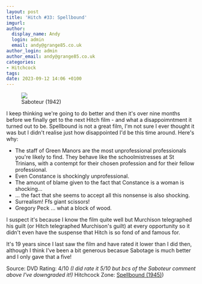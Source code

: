```yaml
---
layout: post
title: 'Hitch #33: Spellbound'
imgurl:
author:
  display_name: Andy
  login: admin
  email: andy@grange85.co.uk
author_login: admin
author_email: andy@grange85.co.uk
categories:
- Hitchcock
tags:
date: 2023-09-12 14:06 +0100
---
```

<figure><img src="http://cdn.grange85.co.uk/swirling/hitchcock/hitchcock-spellbound.jpg" class="img-responsive" /><figcaption>Saboteur (1942)</figcaption></figure>

I keep thinking we're going to do better and then it's over nine months before we finally get to the next Hitch film - and what a disappoimntment it turned out to be. Spellbound is not a great film, I'm not sure I ever thought it was but I didn't realise just how disappointed I'd be this time around. Here's why:

- The staff of Green Manors are the most unprofessional professionals you're likely to find. They behave like the schoolmistresses at St Trinians, with a contempt for their chosen profession and for their fellow professional.
- Even Constance is shockingly unprofessional.
- The amount of blame given to the fact that Constance is a woman is shocking...
- ... the fact that she seems to accept all this nonsense is also shocking.
- Surrealism! Ffs giant scissors!
- Gregory Peck ... what a block of wood.

I suspect it's because I know the film quite well but Murchison telegraphed his guilt (or Hitch telegraphed Murchison's guilt) at every opportunity so it didn't even have the suspense that Hitch is so fond of and famous for.

It's 19 years since I last saw the film and have rated it lower than I did then, although I think I've been a bit generous becasue Sabotage is much better and I only gave that a five!

Source: DVD
Rating: 4/10 _(I did rate it 5/10 but bcs of the Saboteur comment above I've downgraded it!)_
Hitchcock Zone: [Spellbound (1945)](https://the.hitchcock.zone/wiki/Spellbound_(1945)))

